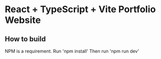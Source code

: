 # React + TypeScript + Vite Portfolio Website

## How to build 
NPM is a requirement.
Run 'npm install'
Then run 'npm run dev'

